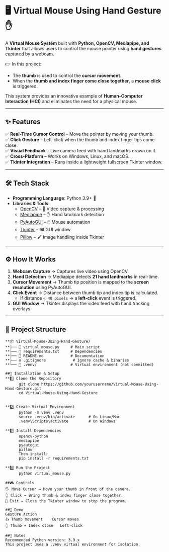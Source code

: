 # 🖥️ Virtual Mouse Using Hand Gesture ✋  

A **Virtual Mouse System** built with **Python, OpenCV, Mediapipe, and Tkinter** that allows users to control the mouse pointer using **hand gestures** captured by a webcam.  

👉 In this project:  
- The **thumb** is used to control the **cursor movement**.  
- When the **thumb and index finger come close together**, a **mouse click** is triggered.  

This system provides an innovative example of **Human-Computer Interaction (HCI)** and eliminates the need for a physical mouse.  

---

## ✨ Features  

✅ **Real-Time Cursor Control** – Move the pointer by moving your thumb.  
✅ **Click Gesture** – Left-click when the thumb and index finger tips come close.  
✅ **Visual Feedback** – Live camera feed with hand landmarks drawn on it.  
✅ **Cross-Platform** – Works on Windows, Linux, and macOS.  
✅ **Tkinter Integration** – Runs inside a lightweight fullscreen Tkinter window.  

---

## 🛠️ Tech Stack  

- **Programming Language**: Python 3.9+ 🐍  
- **Libraries & Tools**:  
  - [OpenCV](https://opencv.org/) – 🎥 Video capture & processing  
  - [Mediapipe](https://developers.google.com/mediapipe) – ✋ Hand landmark detection  
  - [PyAutoGUI](https://pyautogui.readthedocs.io/) – 🖱️ Mouse automation  
  - [Tkinter](https://docs.python.org/3/library/tkinter.html) – 🖼️ GUI window  
  - [Pillow](https://python-pillow.org/) – 🖌️ Image handling inside Tkinter  

---

## ⚙️ How It Works  

1. **Webcam Capture** → Captures live video using OpenCV.  
2. **Hand Detection** → Mediapipe detects **21 hand landmarks** in real-time.  
3. **Cursor Movement** → Thumb tip position is mapped to the **screen resolution** using PyAutoGUI.  
4. **Click Event** → Distance between thumb tip and index tip is calculated.  
   - If distance `< 40 pixels` → a **left-click** event is triggered.  
5. **GUI Window** → Tkinter displays the video feed with hand tracking overlays.  

---

## 📂 Project Structure  

```text
**📦 Virtual-Mouse-Using-Hand-Gesture/
**├── 📄 virtual_mouse.py     # Main script
**├── 📄 requirements.txt     # Dependencies
**├── 📄 README.md            # Documentation
**├── ⚙️ .gitignore            # Ignore cache & binaries
**└── 📂 .venv/               # Virtual environment (not committed)

##🔧 Installation & Setup
**1️⃣ Clone the Repository
      git clone https://github.com/yourusername/Virtual-Mouse-Using-Hand-Gesture.git
      cd Virtual-Mouse-Using-Hand-Gesture


**2️⃣ Create Virtual Environment
      python -m venv .venv
      source .venv/bin/activate      # On Linux/Mac
      .venv\Scripts\activate         # On Windows

**3️⃣ Install Dependencies
      opencv-python
      mediapipe
      pyautogui
      pillow
      Then install:
      pip install -r requirements.txt

**4️⃣ Run the Project
      python virtual_mouse.py

##🎮 Controls
🖐️ Move Cursor → Move your thumb in front of the camera.
👆 Click → Bring thumb & index finger close together.
🔴 Exit → Close the Tkinter window to stop the program.

##📸 Demo
Gesture	Action
👍 Thumb movement	Cursor moves
👆 Thumb + Index close	Left-click

##🧩 Notes
Recommended Python version: 3.9.x
This project uses a .venv virtual environment for isolation.
